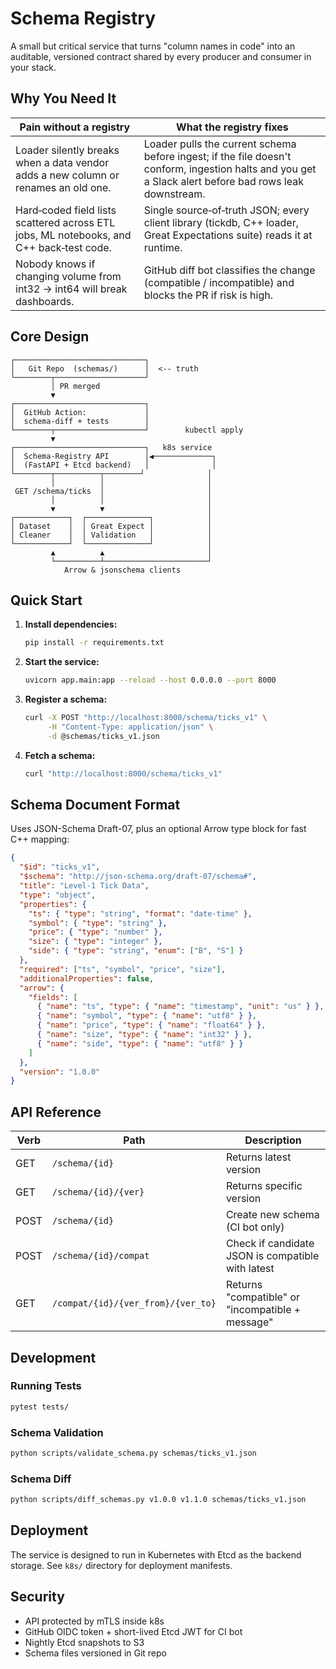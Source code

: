 # Schema Registry

A small but critical service that turns "column names in code" into an auditable, versioned contract shared by every producer and consumer in your stack.

## Why You Need It

| Pain without a registry                                                                 | What the registry fixes                                                                                                                                |
| --------------------------------------------------------------------------------------- | ------------------------------------------------------------------------------------------------------------------------------------------------------ |
| Loader silently breaks when a data vendor adds a new column or renames an old one.      | Loader pulls the current schema before ingest; if the file doesn't conform, ingestion halts and you get a Slack alert before bad rows leak downstream. |
| Hard‑coded field lists scattered across ETL jobs, ML notebooks, and C++ back‑test code. | Single source‑of‑truth JSON; every client library (tickdb, C++ loader, Great Expectations suite) reads it at runtime.                                  |
| Nobody knows if changing volume from int32 → int64 will break dashboards.               | GitHub diff bot classifies the change (compatible / incompatible) and blocks the PR if risk is high.                                                   |

## Core Design

```
┌─────────────────────────────┐
│   Git Repo  (schemas/)      │  <-- truth
└────────┬────────────────────┘
         │ PR merged
         ▼
┌─────────────────────────────┐
│  GitHub Action:             │
│  schema‑diff + tests        │
└────────┬────────────────────┘        kubectl apply
         ▼
┌─────────────────────────────┐   k8s service
│  Schema‑Registry API        │◀─────────────┐
│  (FastAPI + Etcd backend)   │              │
└────────┬──────────┬────────┘              │
         │          │                       │
 GET /schema/ticks  │                       │
         │          │                       │
         ▼          ▼                       │
┌────────────┐  ┌──────────────┐            │
│ Dataset    │  │ Great Expect │            │
│ Cleaner    │  │ Validation   │            │
└────────────┘  └──────────────┘            │
         ▲          ▲                       │
         └──────────┴───────────────────────┘
            Arrow & jsonschema clients
```

## Quick Start

1. **Install dependencies:**

   ```bash
   pip install -r requirements.txt
   ```

2. **Start the service:**

   ```bash
   uvicorn app.main:app --reload --host 0.0.0.0 --port 8000
   ```

3. **Register a schema:**

   ```bash
   curl -X POST "http://localhost:8000/schema/ticks_v1" \
        -H "Content-Type: application/json" \
        -d @schemas/ticks_v1.json
   ```

4. **Fetch a schema:**
   ```bash
   curl "http://localhost:8000/schema/ticks_v1"
   ```

## Schema Document Format

Uses JSON-Schema Draft-07, plus an optional Arrow type block for fast C++ mapping:

```json
{
  "$id": "ticks_v1",
  "$schema": "http://json-schema.org/draft-07/schema#",
  "title": "Level‑1 Tick Data",
  "type": "object",
  "properties": {
    "ts": { "type": "string", "format": "date-time" },
    "symbol": { "type": "string" },
    "price": { "type": "number" },
    "size": { "type": "integer" },
    "side": { "type": "string", "enum": ["B", "S"] }
  },
  "required": ["ts", "symbol", "price", "size"],
  "additionalProperties": false,
  "arrow": {
    "fields": [
      { "name": "ts", "type": { "name": "timestamp", "unit": "us" } },
      { "name": "symbol", "type": { "name": "utf8" } },
      { "name": "price", "type": { "name": "float64" } },
      { "name": "size", "type": { "name": "int32" } },
      { "name": "side", "type": { "name": "utf8" } }
    ]
  },
  "version": "1.0.0"
}
```

## API Reference

| Verb | Path                               | Description                                       |
| ---- | ---------------------------------- | ------------------------------------------------- |
| GET  | `/schema/{id}`                     | Returns latest version                            |
| GET  | `/schema/{id}/{ver}`               | Returns specific version                          |
| POST | `/schema/{id}`                     | Create new schema (CI bot only)                   |
| POST | `/schema/{id}/compat`              | Check if candidate JSON is compatible with latest |
| GET  | `/compat/{id}/{ver_from}/{ver_to}` | Returns "compatible" or "incompatible + message"  |

## Development

### Running Tests

```bash
pytest tests/
```

### Schema Validation

```bash
python scripts/validate_schema.py schemas/ticks_v1.json
```

### Schema Diff

```bash
python scripts/diff_schemas.py v1.0.0 v1.1.0 schemas/ticks_v1.json
```

## Deployment

The service is designed to run in Kubernetes with Etcd as the backend storage. See `k8s/` directory for deployment manifests.

## Security

- API protected by mTLS inside k8s
- GitHub OIDC token + short-lived Etcd JWT for CI bot
- Nightly Etcd snapshots to S3
- Schema files versioned in Git repo

